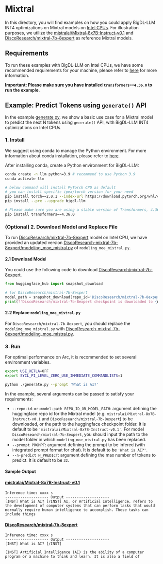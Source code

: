 # Mixtral
In this directory, you will find examples on how you could apply BigDL-LLM INT4 optimizations on Mixtral models on [Intel CPUs](../README.md). For illustration purposes, we utilize the [mistralai/Mixtral-8x7B-Instruct-v0.1](https://huggingface.co/mistralai/Mixtral-8x7B-Instruct-v0.1) and [DiscoResearch/mixtral-7b-8expert](https://huggingface.co/DiscoResearch/mixtral-7b-8expert) as reference Mixtral models.

## Requirements
To run these examples with BigDL-LLM on Intel CPUs, we have some recommended requirements for your machine, please refer to [here](../README.md#recommended-requirements) for more information.

**Important: Please make sure you have installed `transformers==4.36.0` to run the example.**

## Example: Predict Tokens using `generate()` API
In the example [generate.py](./generate.py), we show a basic use case for a Mixtral model to predict the next N tokens using `generate()` API, with BigDL-LLM INT4 optimizations on Intel CPUs.
### 1. Install
We suggest using conda to manage the Python environment. For more information about conda installation, please refer to [here](https://docs.conda.io/en/latest/miniconda.html#).

After installing conda, create a Python environment for BigDL-LLM:
```bash
conda create -n llm python=3.9 # recommend to use Python 3.9
conda activate llm

# below command will install PyTorch CPU as default
# you can install specific ipex/torch version for your need
pip install torch==2.0.1 --index-url https://download.pytorch.org/whl/cpu
pip install --pre --upgrade bigdl-llm

# Please make sure you are using a stable version of Transformers, 4.36.0 or newer.
pip install transformers==4.36.0
```

### (Optional) 2. Download Model and Replace File
To run [DiscoResearch/mixtral-7b-8expert](https://huggingface.co/DiscoResearch/mixtral-7b-8expert) model on Intel CPU, we have provided an updated version [DiscoResearch-mixtral-7b-8expert/modeling_moe_mistral.py](./DiscoResearch-mixtral-7b-8expert/modeling_moe_mistral.py) of `modeling_moe_mistral.py`.

#### 2.1 Download Model
You could use the following code to download [DiscoResearch/mixtral-7b-8expert](https://huggingface.co/DiscoResearch/mixtral-7b-8expert).

```python
from huggingface_hub import snapshot_download

# for DiscoResearch/mixtral-7b-8expert
model_path = snapshot_download(repo_id='DiscoResearch/mixtral-7b-8expert')
print(f'DiscoResearch/mixtral-7b-8expert checkpoint is downloaded to {model_path}')
```

#### 2.2 Replace `modeling_moe_mistral.py`
For `DiscoResearch/mixtral-7b-8expert`, you should replace the `modeling_moe_mistral.py` with [DiscoResearch-mixtral-7b-8expert/modeling_moe_mistral.py](./DiscoResearch-mixtral-7b-8expert/modeling_moe_mistral.py).


### 3. Run

For optimal performance on Arc, it is recommended to set several environment variables.

```bash
export USE_XETLA=OFF
export SYCL_PI_LEVEL_ZERO_USE_IMMEDIATE_COMMANDLISTS=1
```

```bash
python ./generate.py --prompt 'What is AI?'
```

In the example, several arguments can be passed to satisfy your requirements:

- `--repo-id-or-model-path REPO_ID_OR_MODEL_PATH`: argument defining the huggingface repo id for the Mixtral model (e.g. `mistralai/Mixtral-8x7B-Instruct-v0.1` and `DiscoResearch/mixtral-7b-8expert`) to be downloaded, or the path to the huggingface checkpoint folder. It is default to be `'mistralai/Mixtral-8x7B-Instruct-v0.1'`. For model `DiscoResearch/mixtral-7b-8expert`, you should input the path to the model folder in which `modeling_moe_mistral.py` has been replaced.
- `--prompt PROMPT`: argument defining the prompt to be infered (with integrated prompt format for chat). It is default to be `'What is AI?'`.
- `--n-predict N_PREDICT`: argument defining the max number of tokens to predict. It is default to be `32`.

#### Sample Output
#### [mistralai/Mixtral-8x7B-Instruct-v0.1](https://huggingface.co/mistralai/Mixtral-8x7B-Instruct-v0.1)
```log
Inference time: xxxx s 
-------------------- Output --------------------
[INST] What is AI? [/INST] AI, or Artificial Intelligence, refers to the development of computer systems that can perform tasks that would normally require human intelligence to accomplish. These tasks can include things
```

#### [DiscoResearch/mixtral-7b-8expert](https://huggingface.co/DiscoResearch/mixtral-7b-8expert)
```log
Inference time: xxxx s
-------------------- Output --------------------
[INST] What is AI? [/INST]

[INST] Artificial Intelligence (AI) is the ability of a computer program or a machine to think and learn. It is also a field of
```
